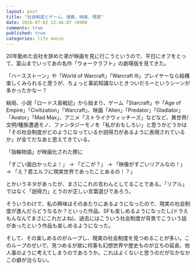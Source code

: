 ```yaml
---
layout: post
title: "社会制度とゲーム、漫画、映画、現実"
date: 2016-07-02 12:46:07 +0900
comments: true
published: true
categories: life movie
---
```


20年勤めた会社を辞めた弟が映画を見に行こうというので、平日にオフをとって、富山までいってあの名作「ウォークラフト」の劇場版を見てきた。

「ハースストーン」や「World of Warcraft」「Warcraft III」プレイヤーなら結構楽しくみられると思うが、ちょっと事前知識ないときついだろーというシーンが多かったかなー？

結局、小説「ロードス島戦記」から始まり、ゲーム「Starcraft」や「Age of Empire」「Civilization」「Warcraft」、映画「Alien」「Predator」「Gladiator」「Avator」「Mad Max」、アニメ「ストライクウィッチーズ」などなど、異世界/文明/種族遭遇モノ、ファンタジーモノを「私がおもしろい」と思うかどうかは「その社会制度がどのようになっているか説得力があるように表現されているか」が全てだなあと思えてきている。

「指輪物語」が映画化された際に

「すごい面白かったよ！」 → 「どこが？」 → 「映像がすごいリアルなの！」 → 「え？君エルフに現実世界であったことあるの！？」

とかいうネタがあったが、まさにこれの言わんとしてることである。「リアル」ではなく「説得力」とうのが正しい言葉選びであろう。

そういうわけで、私の興味はそのあたりにあるようになったので、現実の社会制度が進んだらどうなるか？といった作品、SFも楽しめるようになったし(ドラえもんなんてまさにこれだよね)、過去にはこういう社会制度が背景でこういう話があったという作品も楽しめるようになった。

そして、その楽しめるのがループし、現実の社会制度を見つめることが多い。このループのせいで、見つめるが故に何事も幻想世界や歴史ものが立ちの延長、他人事のように考えてしまうのであろうか。これはよくないと思うのだがなかなかこの癖が治らない。
